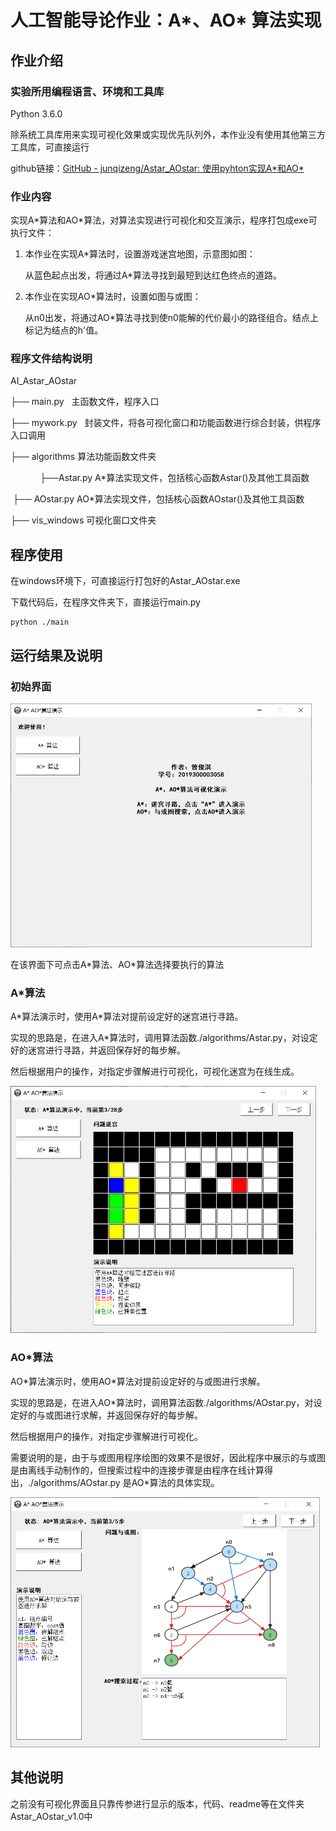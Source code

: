 # 人工智能导论作业：A*、AO* 算法实现

## 作业介绍

### 实验所用编程语言、环境和工具库

Python 3.6.0

除系统工具库用来实现可视化效果或实现优先队列外，本作业没有使用其他第三方工具库，可直接运行

github链接：[GitHub - junqizeng/Astar_AOstar: 使用pyhton实现A\*和AO\*](https://github.com/junqizeng/Astar_AOstar)

### 作业内容

实现A\*算法和AO\*算法，对算法实现进行可视化和交互演示，程序打包成exe可执行文件：

1. 本作业在实现A\*算法时，设置游戏迷宫地图，示意图如图：
   
   从蓝色起点出发，将通过A\*算法寻找到最短到达红色终点的道路。

2. 本作业在实现AO\*算法时，设置如图与或图：
   
   从n0出发，将通过AO\*算法寻找到使n0能解的代价最小的路径组合。结点上标记为结点的h'值。

### 程序文件结构说明

AI_Astar_AOstar

 ├── main.py   主函数文件，程序入口

 ├── mywork.py   封装文件，将各可视化窗口和功能函数进行综合封装，供程序入口调用

 ├── algorithms   算法功能函数文件夹

            ├──Astar.py   A\*算法实现文件，包括核心函数Astar()及其他工具函数

​            ├── AOstar.py   AO\*算法实现文件，包括核心函数AOstar()及其他工具函数

 ├── vis_windows 可视化窗口文件夹

## 程序使用

在windows环境下，可直接运行打包好的Astar_AOstar.exe

下载代码后，在程序文件夹下，直接运行main.py

```
python ./main
```

## 运行结果及说明

### 初始界面

<img title="" src="./readme_imgs/0.png" alt="" width="482" data-align="center">

在该界面下可点击A\*算法、AO\*算法选择要执行的算法

### A\*算法

A\*算法演示时，使用A\*算法对提前设定好的迷宫进行寻路。

实现的思路是，在进入A\*算法时，调用算法函数./algorithms/Astar.py，对设定好的迷宫进行寻路，并返回保存好的每步解。

然后根据用户的操作，对指定步骤解进行可视化，可视化迷宫为在线生成。

<img title="" src="./readme_imgs/1.png" alt="" width="489" data-align="center">

### AO\*算法

AO\*算法演示时，使用AO\*算法对提前设定好的与或图进行求解。

实现的思路是，在进入AO\*算法时，调用算法函数./algorithms/AOstar.py，对设定好的与或图进行求解，并返回保存好的每步解。

然后根据用户的操作，对指定步骤解进行可视化。

需要说明的是，由于与或图用程序绘图的效果不是很好，因此程序中展示的与或图是由离线手动制作的，但搜索过程中的连接步骤是由程序在线计算得出，./algorithms/AOstar.py 是AO\*算法的具体实现。

<img title="" src="./readme_imgs/2.png" alt="" data-align="center" width="495">

## 其他说明

之前没有可视化界面且只靠传参进行显示的版本，代码、readme等在文件夹Astar_AOstar_v1.0中
